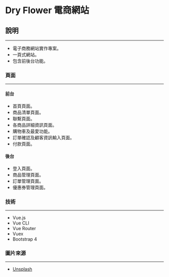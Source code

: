 # Dry Flower 電商網站

## 說明
***
* 電子商務網站實作專案。
* 一頁式網站。
* 包含前後台功能。

### 頁面
***
#### 前台
* 首頁頁面。
* 商品清單頁面。
* 聯繫頁面。
* 各商品詳細資訊頁面。
* 購物車及最愛功能。
* 訂單確認及顧客資訊輸入頁面。
* 付款頁面。

#### 後台
* 登入頁面。
* 商品管理頁面。
* 訂單管理頁面。
* 優惠券管理頁面。

### 技術
***
* Vue.js
* Vue CLI
* Vue Router
* Vuex
* Bootstrap 4


### 圖片來源
***
* [Unsplash](https://unsplash.com/) 
